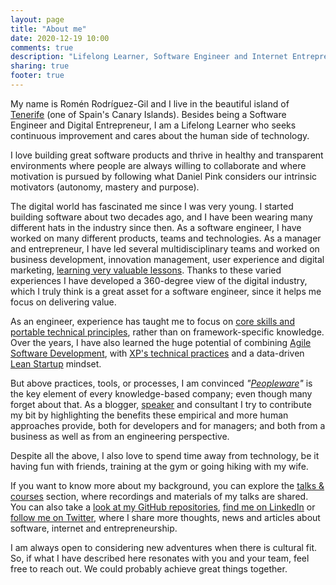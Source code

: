 ```yaml
---
layout: page
title: "About me"
date: 2020-12-19 10:00
comments: true
description: "Lifelong Learner, Software Engineer and Internet Entrepreneur. In this blog I publish my thoughts, experiments and ideas about software, internet and entrepreneurship. Looking at peopleware, the human side of technology."
sharing: true
footer: true
---
```


  <p>My name is Romén Rodríguez-Gil and I live in the beautiful island of <a href="http://en.wikipedia.org/wiki/Tenerife">Tenerife</a> (one of Spain's Canary Islands). Besides being a Software Engineer and Digital Entrepreneur, I am a Lifelong Learner who seeks continuous improvement and cares about the human side of technology.</p>

  <p>I love building great software products and thrive in healthy and transparent environments where people are always willing to collaborate and where motivation is pursued by following what Daniel Pink considers our intrinsic motivators (autonomy, mastery and purpose).</p>

  <p>The digital world has fascinated me since I was very young. I started building software about two decades ago, and I have been wearing many different hats in the industry since then. As a software engineer, I have worked on many different products, teams and technologies. As a manager and entrepreneur, I have led several multidisciplinary teams and worked on business development, innovation management, user experience and digital marketing, <a href="https://www.romenrg.com/blog/2015/03/17/10-plus-1-valuable-lessons-i-learned-from-my-failed-startup/">learning very valuable lessons</a>. Thanks to these varied experiences I have developed a 360-degree view of the digital industry, which I truly think is a great asset for a software engineer, since it helps me focus on delivering value.</p>

  <p>As an engineer, experience has taught me to focus on <a href="https://www.romenrg.com/blog/2018/12/29/what-makes-a-great-software-engineer/">core skills and portable technical principles</a>, rather than on framework-specific knowledge. Over the years, I have also learned the huge potential of combining <a href="https://www.romenrg.com/blog/2015/09/28/why-asking-developers-for-time-estimates-in-software-projects-is-a-terrible-idea-and-how-to-bypass-it-with-scrum/">Agile Software Development</a>, with <a href="http://www.extremeprogramming.org/rules.html">XP's technical practices</a> and a data-driven <a href="http://theleanstartup.com/">Lean Startup</a> mindset.</p>

  <p> But above practices, tools, or processes, I am convinced <em>"<a href="https://www.amazon.com/Peopleware-Productive-Projects-Teams-3rd/dp/0321934113/ref=pd_lpo_sbs_14_t_0?_encoding=UTF8&psc=1&refRID=F07A2E2YJ4AQ5JZQRK5B">Peopleware</a>"</em> is the key element of every knowledge-based company; even though many forget about that. As a blogger, <a href="https://www.romenrg.com/talks/">speaker</a> and consultant I try to contribute my bit by highlighting the benefits these empirical and more human approaches provide, both for developers and for managers; and both from a business as well as from an engineering perspective.</p>

  <p>Despite all the above, I also love to spend time away from technology, be it having fun with friends, training at the gym or going hiking with my wife.</p>

  <p>If you want to know more about my background, you can explore the <a href="https://www.romenrg.com/talks/">talks & courses</a> section, where recordings and materials of my talks are shared. You can also take a <a href="https://github.com/romenrg">look at my GitHub repositories</a>, <a href="http://www.linkedin.com/in/romenrg/en"LinkedIn>find me on LinkedIn</a> or <a href="http://www.twitter.com/romenrg">follow me on Twitter</a>, where I share more thoughts, news and articles about software, internet and entrepreneurship.</p>

  <p> I am always open to considering new adventures when there is cultural fit. So, if what I have described here resonates with you and your team, feel free to reach out. We could probably achieve great things together.</p>
